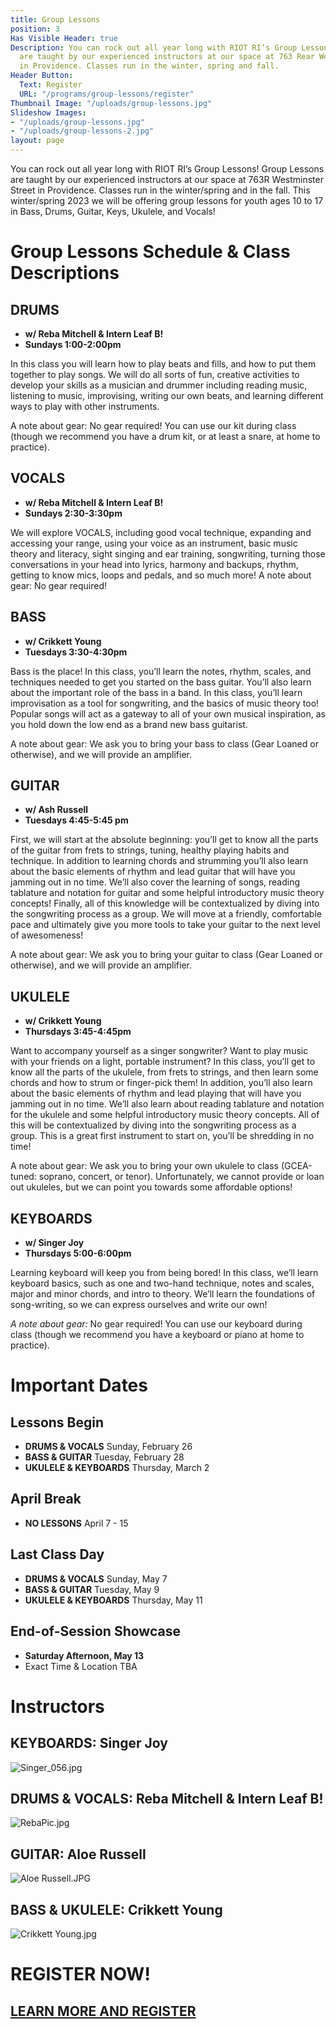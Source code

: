 ```yaml
---
title: Group Lessons
position: 3
Has Visible Header: true
Description: You can rock out all year long with RIOT RI’s Group Lessons! Group Lessons
  are taught by our experienced instructors at our space at 763 Rear Westminster Street
  in Providence. Classes run in the winter, spring and fall.
Header Button:
  Text: Register
  URL: "/programs/group-lessons/register"
Thumbnail Image: "/uploads/group-lessons.jpg"
Slideshow Images:
- "/uploads/group-lessons.jpg"
- "/uploads/group-lessons-2.jpg"
layout: page
---
```


You can rock out all year long with RIOT RI’s Group Lessons! Group Lessons are taught by our experienced instructors at our space at 763R Westminster Street in Providence. Classes run in the winter/spring and in the fall. This winter/spring 2023 we will be offering group lessons for youth ages 10 to 17 in Bass, Drums, Guitar, Keys, Ukulele, and Vocals!

# Group Lessons Schedule & Class Descriptions

## DRUMS 
* **w/ Reba Mitchell & Intern Leaf B!**
* **Sundays 1:00-2:00pm** 

In this class you will learn how to play beats and fills, and how to put them together to play songs. We will do all sorts of fun, creative activities to develop your skills as a musician and drummer including reading music, listening to music, improvising, writing our own beats, and learning different ways to play with other instruments.

A note about gear: No gear required! You can use our kit during class (though we recommend you have a drum kit, or at least a snare, at home to practice).

## VOCALS 
* **w/ Reba Mitchell & Intern Leaf B!**
* **Sundays 2:30-3:30pm** 

We will explore VOCALS, including good vocal technique, expanding and accessing your range, using your voice as an instrument, basic music theory and literacy, sight singing and ear training, songwriting, turning those conversations in your head into lyrics, harmony and backups, rhythm, getting to know mics, loops and pedals, and so much more!
A note about gear: No gear required!

## BASS 
* **w/ Crikkett Young** 
* **Tuesdays 3:30-4:30pm**

Bass is the place! In this class, you’ll learn the notes, rhythm, scales, and techniques needed to get you started on the bass guitar. You’ll also learn about the important role of the bass in a band. In this class, you’ll learn improvisation as a tool for songwriting, and the basics of music theory too! Popular songs will act as a gateway to all of your own musical inspiration, as you hold down the low end as a brand new bass guitarist.

A note about gear: We ask you to bring your bass to class (Gear Loaned or otherwise), and we will provide an amplifier.

## GUITAR 
* **w/ Ash Russell**
* **Tuesdays 4:45-5:45 pm**

First, we will start at the absolute beginning: you’ll get to know all the parts of the guitar from frets to strings, tuning, healthy playing habits and technique. In addition to learning chords and strumming you’ll also learn about the basic elements of rhythm and lead guitar that will have you jamming out in no time. We’ll also cover the learning of songs, reading tablature and notation for guitar and some helpful introductory music theory concepts! Finally, all of this knowledge will be contextualized by diving into the songwriting process as a group. We will move at a friendly, comfortable pace and ultimately give you more tools to take your guitar to the next level of awesomeness!

A note about gear: We ask you to bring your guitar to class (Gear Loaned or otherwise), and we will provide an amplifier.

## UKULELE 
* **w/ Crikkett Young**
* **Thursdays 3:45-4:45pm**

Want to accompany yourself as a singer songwriter? Want to play music with your friends on a light, portable instrument? In this class, you’ll get to know all the parts of the ukulele, from frets to strings, and then learn some chords and how to strum or finger-pick them! In addition, you’ll also learn about the basic elements of rhythm and lead playing that will have you jamming out in no time. We’ll also learn about reading tablature and notation for the ukulele and some helpful introductory music theory concepts. All of this will be contextualized by diving into the songwriting process as a group. This is a great first instrument to start on, you’ll be shredding in no time!

A note about gear: We ask you to bring your own ukulele to class (GCEA-tuned: soprano, concert, or tenor). Unfortunately, we cannot provide or loan out ukuleles, but we can point you towards some affordable options!

## KEYBOARDS
* **w/ Singer Joy**
* **Thursdays 5:00-6:00pm**

Learning keyboard will keep you from being bored! In this class, we’ll learn keyboard basics, such as one and two-hand technique, notes and scales, major and minor chords, and intro to theory. We’ll learn the foundations of song-writing, so we can express ourselves and write our own!

*A note about gear:* No gear required! You can use our keyboard during class (though we recommend you have a keyboard or piano at home to practice).

# Important Dates

## Lessons Begin
* **DRUMS & VOCALS**  Sunday, February 26
* **BASS & GUITAR**  Tuesday, February 28
* **UKULELE & KEYBOARDS**  Thursday, March 2

## April Break
* **NO LESSONS** April 7 - 15

## Last Class Day
* **DRUMS & VOCALS**  Sunday, May 7
* **BASS & GUITAR**  Tuesday, May 9
* **UKULELE & KEYBOARDS**  Thursday, May 11

## End-of-Session Showcase
* **Saturday Afternoon, May 13**
* Exact Time & Location TBA

# Instructors

## KEYBOARDS: Singer Joy
![Singer_056.jpg](/uploads/Singer_056.jpg)

## DRUMS & VOCALS: Reba Mitchell & Intern Leaf B!
![RebaPic.jpg](/uploads/RebaPic.jpg)

## GUITAR: Aloe Russell
![Aloe Russell.JPG](/uploads/Aloe%20Russell.JPG)

## BASS & UKULELE: Crikkett Young
![Crikkett Young.jpg](/uploads/Crikkett%20Young.jpg)

# REGISTER NOW!

## [LEARN MORE AND REGISTER](/programs/group-lessons/register)
